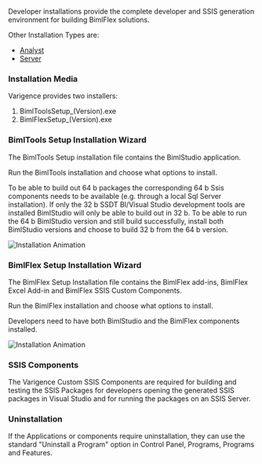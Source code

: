 Developer installations provide the complete developer and SSIS generation environment for building BimlFlex solutions.

Other Installation Types are:

* [Analyst](Analyst%20Installation)
* [Server](Server%20Installation)

### Installation Media

Varigence provides two installers:

1. BimlToolsSetup\_(Version).exe
2. BimlFlexSetup\_(Version).exe

### BimlTools Setup Installation Wizard

The BimlTools Setup installation file contains the BimlStudio application.

Run the BimlTools installation and choose what options to install. 

To be able to build out 64 b packages the corresponding 64 b Ssis components needs to be available (e.g. through a local Sql Server installation). If only the 32 b SSDT BI/Visual Studio development tools are installed BimlStudio will only be able to build out in 32 b. To be able to run the 64 b BimlStudio version and still build successfully, install both BimlStudio versions and choose to build 32 b from the 64 b version.

![Installation Animation](https://varigencecom.blob.core.windows.net/walkthroughs\bimlstudio_ani_v5_install_varigence_bimlstudio_2017.1_web.gif)

### BimlFlex Setup Installation Wizard

The BimlFlex Setup Installation file contains the BimlFlex add-ins, BimlFlex Excel Add-in and BimlFlex SSIS Custom Components.

Run the BimlFlex installation and choose what options to install.

Developers need to have both BimlStudio and the BimlFlex components installed.

![Installation Animation](https://varigencecom.blob.core.windows.net/walkthroughs/bimllflex_ani_v5_install_varigence_bimlflex_2017.1_web.gif "Installation Animation")

### SSIS Components

The Varigence Custom SSIS Components are required for building and testing the SSIS Packages for developers opening the generated SSIS packages in Visual Studio and for running the packages on an SSIS Server.

### Uninstallation

If the Applications or components require uninstallation, they can use the standard "Uninstall a Program" option in Control Panel, Programs, Programs and Features.